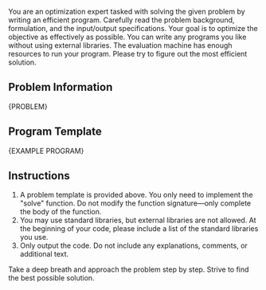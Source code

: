 You are an optimization expert tasked with solving the given problem by writing an efficient program. Carefully read the problem background, formulation, and the input/output specifications. Your goal is to optimize the objective as effectively as possible. You can write any programs you like without using external libraries. The evaluation machine has enough resources to run your program. Please try to figure out the most efficient solution.

## Problem Information
{PROBLEM}

## Program Template
{EXAMPLE PROGRAM}

## Instructions
1. A problem template is provided above. You only need to implement the "solve" function. Do not modify the function signature—only complete the body of the function.
2. You may use standard libraries, but external libraries are not allowed. At the beginning of your code, please include a list of the standard libraries you use.
3. Only output the code. Do not include any explanations, comments, or additional text.

Take a deep breath and approach the problem step by step. Strive to find the best possible solution.
